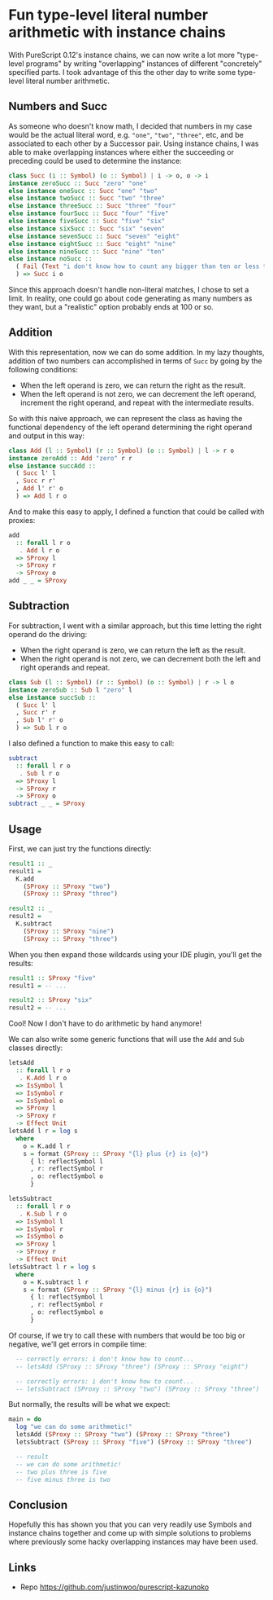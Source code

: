 # Fun type-level literal number arithmetic with instance chains

With PureScript 0.12's instance chains, we can now write a lot more "type-level programs" by writing "overlapping" instances of different "concretely" specified parts. I took advantage of this the other day to write some type-level literal number arithmetic.

## Numbers and Succ

As someone who doesn't know math, I decided that numbers in my case would be the actual literal word, e.g. `"one"`, `"two"`, `"three"`, etc, and be associated to each other by a Successor pair. Using instance chains, I was able to make overlapping instances where either the succeeding or preceding could be used to determine the instance:

```hs
class Succ (i :: Symbol) (o :: Symbol) | i -> o, o -> i
instance zeroSucc :: Succ "zero" "one"
else instance oneSucc :: Succ "one" "two"
else instance twoSucc :: Succ "two" "three"
else instance threeSucc :: Succ "three" "four"
else instance fourSucc :: Succ "four" "five"
else instance fiveSucc :: Succ "five" "six"
else instance sixSucc :: Succ "six" "seven"
else instance sevenSucc :: Succ "seven" "eight"
else instance eightSucc :: Succ "eight" "nine"
else instance nineSucc :: Succ "nine" "ten"
else instance noSucc ::
  ( Fail (Text "i don't know how to count any bigger than ten or less than zero")
  ) => Succ i o
```

Since this approach doesn't handle non-literal matches, I chose to set a limit. In reality, one could go about code generating as many numbers as they want, but a "realistic" option probably ends at 100 or so.

## Addition

With this representation, now we can do some addition. In my lazy thoughts, addition of two numbers can accomplished in terms of `Succ` by going by the following conditions:

* When the left operand is zero, we can return the right as the result.
* When the left operand is not zero, we can decrement the left operand, increment the right operand, and repeat with the intermediate results.

So with this naive approach, we can represent the class as having the functional dependency of the left operand determining the right operand and output in this way:

```hs
class Add (l :: Symbol) (r :: Symbol) (o :: Symbol) | l -> r o
instance zeroAdd :: Add "zero" r r
else instance succAdd ::
  ( Succ l' l
  , Succ r r'
  , Add l' r' o
  ) => Add l r o
```

And to make this easy to apply, I defined a function that could be called with proxies:

```hs
add
  :: forall l r o
   . Add l r o
  => SProxy l
  -> SProxy r
  -> SProxy o
add _ _ = SProxy
```

## Subtraction

For subtraction, I went with a similar approach, but this time letting the right operand do the driving:

* When the right operand is zero, we can return the left as the result.
* When the right operand is not zero, we can decrement both the left and right operands and repeat.

```hs
class Sub (l :: Symbol) (r :: Symbol) (o :: Symbol) | r -> l o
instance zeroSub :: Sub l "zero" l
else instance succSub ::
  ( Succ l' l
  , Succ r' r
  , Sub l' r' o
  ) => Sub l r o
```

I also defined a function to make this easy to call:

```hs
subtract
  :: forall l r o
   . Sub l r o
  => SProxy l
  -> SProxy r
  -> SProxy o
subtract _ _ = SProxy
```

## Usage

First, we can just try the functions directly:

```hs
result1 :: _
result1 =
  K.add
    (SProxy :: SProxy "two")
    (SProxy :: SProxy "three")

result2 :: _
result2 =
  K.subtract
    (SProxy :: SProxy "nine")
    (SProxy :: SProxy "three")
```

When you then expand those wildcards using your IDE plugin, you'll get the results:

```hs
result1 :: SProxy "five"
result1 = -- ...

result2 :: SProxy "six"
result2 = -- ...
```

Cool! Now I don't have to do arithmetic by hand anymore!

We can also write some generic functions that will use the `Add` and `Sub` classes directly:

```hs
letsAdd
  :: forall l r o
   . K.Add l r o
  => IsSymbol l
  => IsSymbol r
  => IsSymbol o
  => SProxy l
  -> SProxy r
  -> Effect Unit
letsAdd l r = log s
  where
    o = K.add l r
    s = format (SProxy :: SProxy "{l} plus {r} is {o}")
      { l: reflectSymbol l
      , r: reflectSymbol r
      , o: reflectSymbol o
      }

letsSubtract
  :: forall l r o
   . K.Sub l r o
  => IsSymbol l
  => IsSymbol r
  => IsSymbol o
  => SProxy l
  -> SProxy r
  -> Effect Unit
letsSubtract l r = log s
  where
    o = K.subtract l r
    s = format (SProxy :: SProxy "{l} minus {r} is {o}")
      { l: reflectSymbol l
      , r: reflectSymbol r
      , o: reflectSymbol o
      }
```

Of course, if we try to call these with numbers that would be too big or negative, we'll get errors in compile time:

```hs
  -- correctly errors: i don't know how to count...
  -- letsAdd (SProxy :: SProxy "three") (SProxy :: SProxy "eight")

  -- correctly errors: i don't know how to count...
  -- letsSubtract (SProxy :: SProxy "two") (SProxy :: SProxy "three")
```

But normally, the results will be what we expect:

```hs
main = do
  log "we can do some arithmetic!"
  letsAdd (SProxy :: SProxy "two") (SProxy :: SProxy "three")
  letsSubtract (SProxy :: SProxy "five") (SProxy :: SProxy "three")

  -- result
  -- we can do some arithmetic!
  -- two plus three is five
  -- five minus three is two
```

## Conclusion

Hopefully this has shown you that you can very readily use Symbols and instance chains together and come up with simple solutions to problems where previously some hacky overlapping instances may have been used.

## Links

* Repo <https://github.com/justinwoo/purescript-kazunoko>